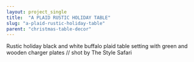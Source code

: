 ```yaml
---
layout: project_single
title:  "A PLAID RUSTIC HOLIDAY TABLE"
slug: "a-plaid-rustic-holiday-table"
parent: "christmas-table-decor"
---
```

Rustic holiday black and white buffalo plaid table setting with green and wooden charger plates // shot by The Style Safari